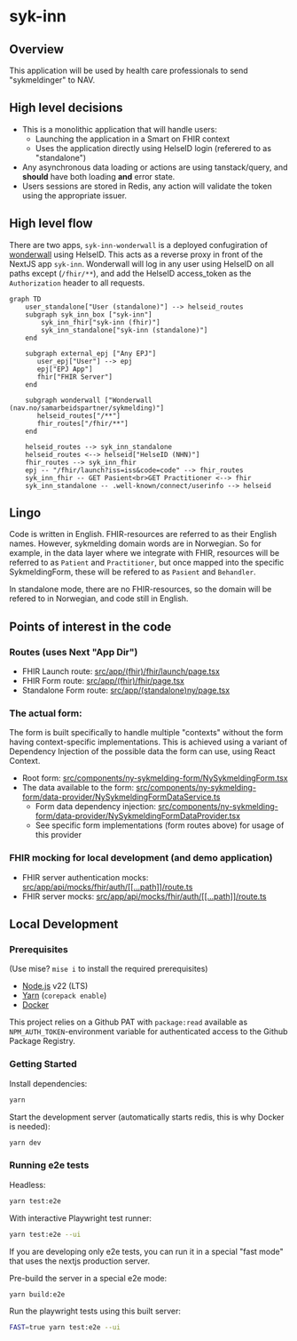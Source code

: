# syk-inn

## Overview

This application will be used by health care professionals to send "sykmeldinger" to NAV.

## High level decisions

- This is a monolithic application that will handle users:
    - Launching the application in a Smart on FHIR context
    - Uses the application directly using HelseID login (referered to as "standalone")
- Any asynchronous data loading or actions are using tanstack/query, and **should** have both loading **and** error state.
- Users sessions are stored in Redis, any action will validate the token using the appropriate issuer.

## High level flow

There are two apps, `syk-inn-wonderwall` is a deployed confugiration of [wonderwall](https://github.com/nais/wonderwall)
using HelseID. This acts as a reverse proxy in front of the NextJS app `syk-inn`. Wonderwall will log in any user using
HelseID on all paths except (`/fhir/**`), and add the HelseID access_token as the `Authorization` header to all
requests.

```mermaid
graph TD
    user_standalone["User (standalone)"] --> helseid_routes
    subgraph syk_inn_box ["syk-inn"]
        syk_inn_fhir["syk-inn (fhir)"]
        syk_inn_standalone["syk-inn (standalone)"]
    end

    subgraph external_epj ["Any EPJ"]
       user_epj["User"] --> epj
       epj["EPJ App"]
       fhir["FHIR Server"]
    end

    subgraph wonderwall ["Wonderwall (nav.no/samarbeidspartner/sykmelding)"]
       helseid_routes["/**"]
       fhir_routes["/fhir/**"]
    end

    helseid_routes --> syk_inn_standalone
    helseid_routes <--> helseid["HelseID (NHN)"]
    fhir_routes --> syk_inn_fhir
    epj -- "/fhir/launch?iss=iss&code=code" --> fhir_routes
    syk_inn_fhir -- GET Pasient<br>GET Practitioner <--> fhir
    syk_inn_standalone -- .well-known/connect/userinfo --> helseid
```

## Lingo

Code is written in English. FHIR-resources are referred to as their English names. However, sykmelding domain words
are in Norwegian. So for example, in the data layer where we integrate with FHIR, resources will be referred to as
`Patient` and `Practitioner`, but once mapped into the specific SykmeldingForm, these will be refered to as `Pasient`
and `Behandler`.

In standalone mode, there are no FHIR-resources, so the domain will be refered to in Norwegian, and code still in English.

## Points of interest in the code

### Routes (uses Next "App Dir")

- FHIR Launch route: [src/app/(fhir)/fhir/launch/page.tsx](<src/app/(fhir)/fhir/launch/page.tsx>)
- FHIR Form route: [src/app/(fhir)/fhir/page.tsx](<src/app/(fhir)/fhir/page.tsx>)
- Standalone Form route: [src/app/(standalone)ny/page.tsx](<src/app/(standalone)/ny/page.tsx>)

### The actual form:

The form is built specifically to handle multiple "contexts" without the form having context-specific implementations. This is achieved using a variant of Dependency Injection of the possible data the form can use, using React Context.

- Root form: [src/components/ny-sykmelding-form/NySykmeldingForm.tsx](src/components/ny-sykmelding-form/NySykmeldingForm.tsx)
- The data available to the form: [src/components/ny-sykmelding-form/data-provider/NySykmeldingFormDataService.ts](src/components/ny-sykmelding-form/data-provider/NySykmeldingFormDataService.ts)
    - Form data dependency injection: [src/components/ny-sykmelding-form/data-provider/NySykmeldingFormDataProvider.tsx](src/components/ny-sykmelding-form/data-provider/NySykmeldingFormDataProvider.tsx)
    - See specific form implementations (form routes above) for usage of this provider

### FHIR mocking for local development (and demo application)

- FHIR server authentication mocks: [src/app/api/mocks/fhir/auth/[[...path]]/route.ts](src/app/api/mocks/fhir/auth/%5B%5B...path%5D%5D/route.ts)
- FHIR server mocks: [src/app/api/mocks/fhir/auth/[[...path]]/route.ts](src/app/api/mocks/fhir/%5B%5B...path%5D%5D/route.ts)

## Local Development

### Prerequisites

(Use mise? `mise i` to install the required prerequisites)

- [Node.js](https://nodejs.org/en/) v22 (LTS)
- [Yarn](https://yarnpkg.com/) (`corepack enable`)
- [Docker](https://www.docker.com/)

This project relies on a Github PAT with `package:read` available as `NPM_AUTH_TOKEN`-environment variable for
authenticated access to the Github Package Registry.

### Getting Started

Install dependencies:

```bash
yarn
```

Start the development server (automatically starts redis, this is why Docker is needed):

```bash
yarn dev
```

### Running e2e tests

Headless:

```bash
yarn test:e2e
```

With interactive Playwright test runner:

```bash
yarn test:e2e --ui
```

If you are developing only e2e tests, you can run it in a special "fast mode" that uses the nextjs production server.

Pre-build the server in a special e2e mode:

```
yarn build:e2e
```

Run the playwright tests using this built server:

```bash
FAST=true yarn test:e2e --ui
```
